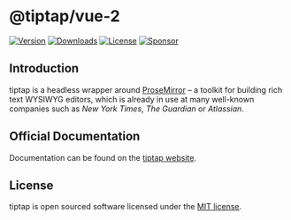# @tiptap/vue-2
[![Version](https://img.shields.io/npm/v/@tiptap/vue-2.svg?label=version)](https://www.npmjs.com/package/@tiptap/vue-2)
[![Downloads](https://img.shields.io/npm/dm/@tiptap/vue-2.svg)](https://npmcharts.com/compare/tiptap?minimal=true)
[![License](https://img.shields.io/npm/l/@tiptap/vue-2.svg)](https://www.npmjs.com/package/@tiptap/vue-2)
[![Sponsor](https://img.shields.io/static/v1?label=Sponsor&message=%E2%9D%A4&logo=GitHub)](https://github.com/sponsors/ueberdosis)

## Introduction
tiptap is a headless wrapper around [ProseMirror](https://ProseMirror.net) – a toolkit for building rich text WYSIWYG editors, which is already in use at many well-known companies such as *New York Times*, *The Guardian* or *Atlassian*.

## Official Documentation
Documentation can be found on the [tiptap website](https://tiptap.dev).

## License
tiptap is open sourced software licensed under the [MIT license](https://github.com/ueberdosis/tiptap/blob/main/LICENSE.md).
